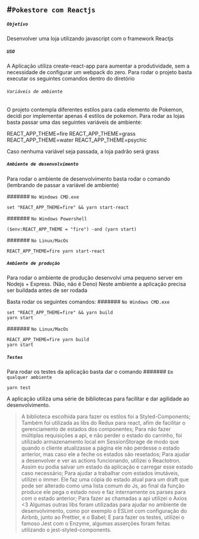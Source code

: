 #`Pokestore com Reactjs`
------------------------------

##### `Objetivo`
Desenvolver uma loja utilizando javascript com o framework Reactjs

##### `USO`
A Aplicação utiliza create-react-app para aumentar a produtividade, sem a necessidade de configurar um webpack do zero. Para rodar o projeto basta executar os seguintes comandos dentro do diretório

###### `Variáveis de ambiente`
O projeto contempla diferentes estilos para cada elemento de Pokemon, decidi por implementar apenas 4 estilos de pokemon.
Para rodar as lojas basta passar uma das seguintes variáveis de ambiente:

REACT_APP_THEME=fire
REACT_APP_THEME=grass
REACT_APP_THEME=water
REACT_APP_THEME=psychic

Caso nenhuma variável seja passada, a loja padrão será grass

##### `Ambiente de desenvolvimento`
Para rodar o ambiente de desenvolvimento basta rodar o comando (lembrando de passar a variável de ambiente)

####### `No Windows CMD.exe`
```yarn 
set "REACT_APP_THEME=fire" && yarn start-react
`````
####### `No Windows Powershell`
```yarn 
($env:REACT_APP_THEME = "fire") -and (yarn start)
`````
####### `No Linux/MacOs`
```yarn 
REACT_APP_THEME=fire yarn start-react
`````

##### `Ambiente de produção`
Para rodar o ambiente de produção desenvolvi uma pequeno server em Nodejs + Express. (Não, não é Deno) 
Neste ambiente a aplicação precisa ser buildada antes de ser rodada

Basta rodar os seguintes comandos:
####### `No Windows CMD.exe`
```yarn 
set "REACT_APP_THEME=fire" && yarn build
yarn start
`````

####### `No Linux/MacOs`
```yarn 
REACT_APP_THEME=fire yarn build
yarn start
`````

##### `Testes`
Para rodar os testes da aplicação basta dar o comando
####### `Em qualquer ambiente`
```yarn 
yarn test
`````

A aplicação utiliza uma série de bibliotecas para facilitar e dar agilidade ao desenvolvimento.

> A biblioteca escolhida para fazer os estilos foi a Styled-Components;
> Também foi utilizada as libs do Redux para react, afim de facilitar o gerenciamento de estados dos componentes;
> Para não fazer múltiplas requisições a api, e não perder o estado do carrinho, foi utilizado armazenamento local em SessionStorage de modo que quando o cliente atualizasse a página ele não perdesse o estado anterior, mas caso ele a feche os estados são resetados;
> Para ajudar a desenvolver e ver as actions funcionando, utilizei o Reactotron. Assim eu podia salvar um estado da aplicação e carregar esse estado caso necessário;
> Para ajudar a trabalhar com estados imutáveis, utilizei o immer. Ele faz uma cópia do estado atual para um draft que pode ser alterado como uma lista comum do Js, ao final da função produce ele pega o estado novo e faz internamente os parses para com o estado anterior;
> Para fazer as chamadas a api utilizei o Axios <3
> Algumas outras libs foram utilizadas para ajudar no ambiente de desenvolvimento, como por exemplo o ESLint com configuração do Airbnb, junto ao Prettier, e o Babel;
> E para fazer os testes, utilizei o famoso Jest com o Enzyme, algumas asserções foram feitas utilizando o jest-styled-components.

